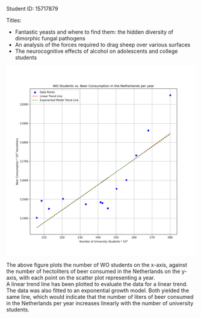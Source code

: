 Student ID: 15717879  

Titles:  
- Fantastic yeasts and where to find them: the hidden diversity of dimorphic fungal pathogens
- An analysis of the forces required to drag sheep over various surfaces
- The neurocognitive effects of alcohol on adolescents and college students

![figure](beer_student_correlation.png)

The above figure plots the number of WO students on the x-axis, against the number of hectoliters of beer
consumed in the Netherlands on the y-axis, with each point on the scatter plot representing a year.  
A linear trend line has been plotted to evaluate the data for a linear trend. The data was also fitted to
an exponential growth model. Both yielded the same line, which would indicate that the number of liters of
beer consumed in the Netherlands per year increases linearly with the number of university students.